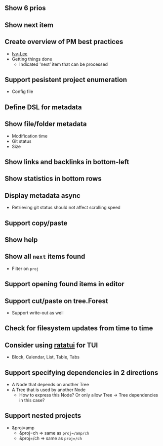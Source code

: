 ## Show 6 prios

## Show next item

## Create overview of PM best practices
- [Ivy-Lee](https://tweek.so/calendar/ivy-lee-method)
- Getting things done
	- Indicated 'next' item that can be processed

## Support pesistent project enumeration
- Config file

## Define DSL for metadata

## Show file/folder metadata
- Modification time
- Git status
- Size

## Show links and backlinks in bottom-left

## Show statistics in bottom rows

## Display metadata async
- Retrieving git status should not affect scrolling speed

## Support copy/paste

## Show help

## Show all `next` items found
- Filter on `proj`

## Support opening found items in editor

## Support cut/paste on tree.Forest
- Support write-out as well

## Check for filesystem updates from time to time

## Consider using [ratatui](https://ratatui.rs/) for TUI
- Block, Calendar, List, Table, Tabs

## Support specifying dependencies in 2 directions
- A Node that depends on another Tree
- A Tree that is used by another Node
	- How to express this Node? Or only allow Tree -> Tree dependencies in this case?

## Support nested projects
- &proj=amp
	- &proj=ch => same as `proj=/amp/ch`
	- &proj=/ch => same as `proj=/ch`
